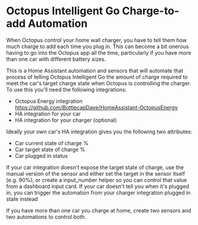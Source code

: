 # Octopus Intelligent Go Charge-to-add Automation

When Octopus control your home wall charger, you have to tell them how much charge to add each time you plug in. This can become a bit onerous having to go into the Octopus app all the time, particularly if you have more than one car with different battery sizes.

This is a Home Assistant automation and sensors that will automate that process of telling Octopus Intelligent Go the amount of charge required to meet the car's target charge state when Octopus is controlling the charger.
To use this you'll need the following integrations:
* Octopus Energy integration https://github.com/BottlecapDave/HomeAssistant-OctopusEnergy
* HA integration for your car
* HA integration for your charger (optional)

Ideally your own car's HA integration gives you the following two attributes:
* Car current state of charge %
* Car target state of charge %
* Car plugged in status

If your car integration doesn't expose the target state of charge, use the manual version of the sensor and either set the target in the sensor itself (e.g. 90%), or create a input_number helper so you can control that value from a dashboard input card. If your car doesn't tell you when it's plugged in, you can trigger the automation from your charger integration plugged in state instead

If you have more than one car you charge at home, create two sensors and two automations to control both.
